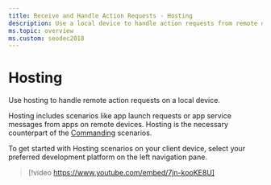```yaml
---
title: Receive and Handle Action Requests - Hosting
description: Use a local device to handle action requests from remote devices.
ms.topic: overview
ms.custom: seodec2018
---
```


# Hosting

Use hosting to handle remote action requests on a local device.

Hosting includes scenarios like app launch requests or app service messages from apps on remote devices. Hosting is the necessary counterpart of the [Commanding](../commanding/index.md) scenarios.

To get started with Hosting scenarios on your client device, select your preferred development platform on the left navigation pane.

> [!video https://www.youtube.com/embed/7jn-kooKE8U]